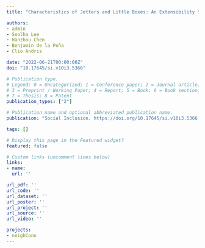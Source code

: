 ```yaml
---
title: "Characteristics of Jetters and Little Boxes: An Extensibility Study Using the Neighborhood Connectivity Survey"

authors:
- admin
- Seolha Lee 
- Hanzhou Chen 
- Benjamin de la Peña
- Clio Andris

date: "2022-06-21T00:00:00Z"
doi: "10.17645/si.v10i3.5366"

# Publication type.
# Legend: 0 = Uncategorized; 1 = Conference paper; 2 = Journal article;
# 3 = Preprint / Working Paper; 4 = Report; 5 = Book; 6 = Book section;
# 7 = Thesis; 8 = Patent
publication_types: ["2"]

# Publication name and optional abbreviated publication name.
publication: "Social Inclusion. https://doi.org/10.17645/si.v10i3.5366."

tags: []

# Display this page in the Featured widget?
featured: false

# Custom links (uncomment lines below)
links:
- name: 
  url: ''

url_pdf: ''
url_code: ''
url_dataset: ''
url_poster: ''
url_project: ''
url_source: ''
url_video: ''

projects:
- neighConn
---
```

